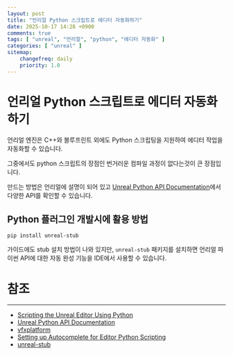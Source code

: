 ```yaml
---
layout: post
title: "언리얼 Python 스크립트로 에디터 자동화하기"
date: 2025-10-17 14:28 +0900
comments: true
tags: [ "unreal", "언리얼", "python", "에디터 자동화" ]
categories: [ "unreal" ]
sitemap:
    changefreq: daily
    priority: 1.0
---
```


# 언리얼 Python 스크립트로 에디터 자동화하기

언리얼 엔진은 C++와 블루프린트 외에도 Python 스크립팅을 지원하여 에디터 작업을 자동화할 수 있습니다.

그중에서도 python 스크립트의 장점인 번거러운 컴파일 과정이 없다는것이 큰 장점입니다.

만드는 방법은 언리얼에 설명이 되어 있고 [Unreal Python API Documentation](https://dev.epicgames.com/documentation/en-us/unreal-engine/python-api/index?application_version=5.6)에서 다양한 API를 확인할 수 있습니다.


## Python 플러그인 개발시에 활용 방법

```
pip install unreal-stub
```

가이드에도 stub 설치 방법이 나와 있지만, `unreal-stub` 패키지를 설치하면 언리얼 파이썬 API에 대한 자동 완성 기능을 IDE에서 사용할 수 있습니다.



# 참조
-----

* [Scripting the Unreal Editor Using Python](https://dev.epicgames.com/documentation/en-us/unreal-engine/scripting-the-unreal-editor-using-python?application_version=5.6)
* [Unreal Python API Documentation](https://dev.epicgames.com/documentation/en-us/unreal-engine/python-api/index?application_version=5.6)
* [vfxplatform](https://vfxplatform.com/)
* [Setting up Autocomplete for Editor Python Scripting](https://dev.epicgames.com/documentation/en-us/unreal-engine/setting-up-autocomplete-for-unreal-editor-python-scripting)
* [unreal-stub](https://pypi.org/project/unreal-stub/)
